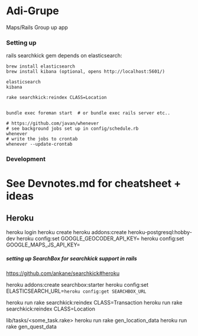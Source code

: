 # Adi-Grupe

Maps/Rails Group up app

### Setting up 


rails searchkick gem depends on elasticsearch: 
```
brew install elasticsearch
brew install kibana (optional, opens http://localhost:5601/)

elasticsearch
kibana

rake searchkick:reindex CLASS=Location


bundle exec foreman start  # or bundle exec rails server etc..   

# https://github.com/javan/whenever
# see background jobs set up in config/schedule.rb
whenever  
# write the jobs to crontab
whenever --update-crontab
```  


### Development


# See Devnotes.md for cheatsheet + ideas

## Heroku

heroku login
heroku create
heroku addons:create heroku-postgresql:hobby-dev
heroku config:set GOOGLE_GEOCODER_API_KEY=<key>
heroku config:set GOOGLE_MAPS_JS_API_KEY=<key>


##### setting up SearchBox for searchkick support in rails
https://github.com/ankane/searchkick#heroku

heroku addons:create searchbox:starter
heroku config:set ELASTICSEARCH_URL=`heroku config:get SEARCHBOX_URL`

heroku run rake searchkick:reindex CLASS=Transaction
heroku run rake searchkick:reindex CLASS=Location

  lib/tasks/<some_task.rake>
heroku run rake gen_location_data
heroku run rake gen_quest_data